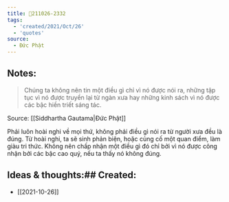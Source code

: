 ```yaml
---
title: 💬211026-2332
tags:
  - 'created/2021/Oct/26'
  - 'quotes'
source:
  - Đức Phật
---
```


## Notes:
> Chúng ta không nên tin một điều gì chỉ vì nó được nói ra, những tập tục vì nó được truyền lại từ ngàn xưa hay những kinh sách vì nó được các bậc hiền triết sáng tác.

Source: [[Siddhartha Gautama|Đức Phật]]

Phải luôn hoài nghi về mọi thứ, không phải điều gì nói ra từ người xưa đều là đúng. Từ hoài nghi, ta sẽ sinh phản biện, hoặc củng cố một quan điểm, làm giàu tri thức. Không nên chấp nhận một điều gì đó chỉ bởi vì nó được công nhận bởi các bậc cao quý, nếu ta thấy nó không đúng.

## Ideas & thoughts:## Created:
- [[2021-10-26]]
